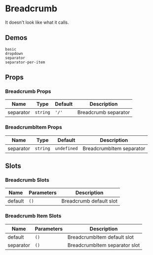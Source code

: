 # Breadcrumb

It doesn't look like what it calls.

## Demos

```demo
basic
dropdown
separator
separator-per-item
```

## Props

### Breadcrumb Props

| Name      | Type     | Default | Description          |
| --------- | -------- | ------- | -------------------- |
| separator | `string` | `'/'`   | Breadcrumb separator |

### BreadcrumbItem Props

| Name      | Type     | Default     | Description              |
| --------- | -------- | ----------- | ------------------------ |
| separator | `string` | `undefined` | BreadcrumbItem separator |

## Slots

### Breadcrumb Slots

| Name    | Parameters | Description             |
| ------- | ---------- | ----------------------- |
| default | `()`       | Breadcrumb default slot |

### Breadcrumb Item Slots

| Name      | Parameters | Description                   |
| --------- | ---------- | ----------------------------- |
| default   | `()`       | BreadcrumbItem default slot   |
| separator | `()`       | BreadcrumbItem separator slot |
